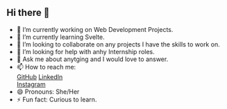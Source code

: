 ## Hi there 👋

- 🔭 I’m currently working on Web Development Projects.
- 🌱 I’m currently learning Svelte.
- 👯 I’m looking to collaborate on any projects I have the skills to work on.
- 🤔 I’m looking for help with anhy Internship roles.
- 💬 Ask me about anytging and I would love to answer.
- 📫 How to reach me: <br/>
[GitHub](https://github.com/ayushimahajan295)
[LinkedIn](https://www.linkedin.com/in/ayushi-mahajan-5bb879282/) <br/>
[Instagram](https://www.instagram.com/ayusshhhiiii_/) <br/>
- 😄 Pronouns: She/Her
- ⚡ Fun fact: Curious to learn.
